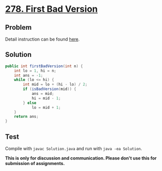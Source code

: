 # [278. First Bad Version][title]

## Problem

Detail instruction can be found [here][title].


## Solution


```java
public int firstBadVersion(int n) {
    int lo = 1, hi = n;
    int ans = -1;
    while (lo <= hi) {
        int mid = lo + (hi - lo) / 2;
        if (isBadVersion(mid)) {
            ans = mid;
            hi = mid - 1;
        } else 
            lo = mid + 1;
    }
    return ans;
}
```

## Test

Compile with `javac Solution.java` and run with `java -ea Solution`.

**This is only for discussion and communication. Please don't use this for submission of assignments.**

[title]: https://leetcode.com/problems/first-bad-version/
